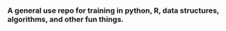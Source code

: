 ### A general use repo for training in python, R, data structures, algorithms, and other fun things.
